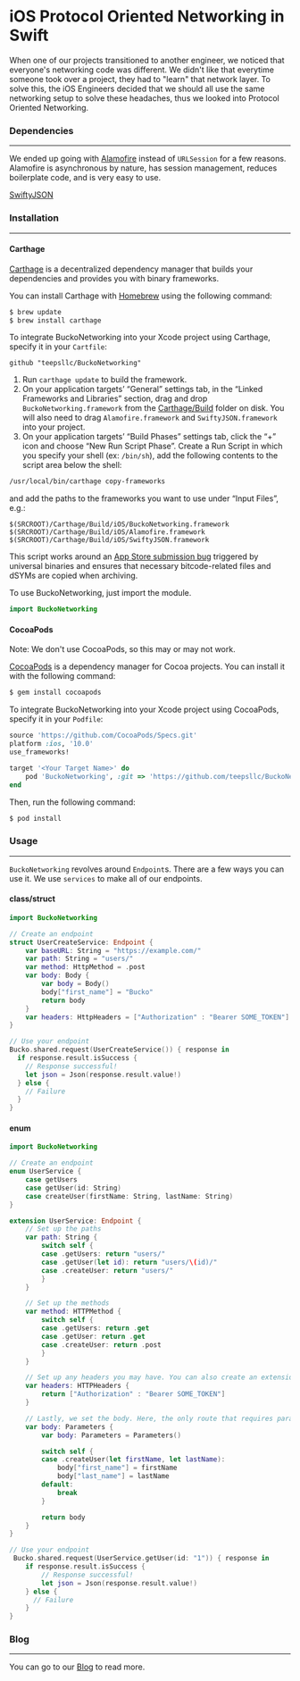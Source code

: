 # iOS Protocol Oriented Networking in Swift

When one of our projects transitioned to another engineer, we noticed that everyone's networking code was different. We didn't like that everytime someone took over a project, they had to "learn" that network layer. To solve this, the iOS Engineers decided that we should all use the same networking setup to solve these headaches, thus we looked into Protocol Oriented Networking.


### Dependencies
------

We ended up going with [Alamofire](https://github.com/Alamofire/Alamofire) instead of `URLSession` for a few reasons. Alamofire is asynchronous by nature, has session management, reduces boilerplate code, and is very easy to use.

[SwiftyJSON](https://github.com/SwiftyJSON/SwiftyJSON)

### Installation
------

#### Carthage

[Carthage](https://github.com/Carthage/Carthage) is a decentralized dependency manager that builds your dependencies and provides you with binary frameworks.

You can install Carthage with [Homebrew](http://brew.sh/) using the following command:

```bash
$ brew update
$ brew install carthage
```

To integrate BuckoNetworking into your Xcode project using Carthage, specify it in your `Cartfile`:

```ogdl
github "teepsllc/BuckoNetworking"
```

1. Run `carthage update` to build the framework.
1. On your application targets’ “General” settings tab, in the “Linked Frameworks and Libraries” section, drag and drop `BuckoNetworking.framework` from the [Carthage/Build]() folder on disk. You will also need to drag `Alamofire.framework` and `SwiftyJSON.framework` into your project.
1. On your application targets’ “Build Phases” settings tab, click the “+” icon and choose “New Run Script Phase”. Create a Run Script in which you specify your shell (ex: `/bin/sh`), add the following contents to the script area below the shell:

  ```sh
  /usr/local/bin/carthage copy-frameworks
  ```

  and add the paths to the frameworks you want to use under “Input Files”, e.g.:

  ```
  $(SRCROOT)/Carthage/Build/iOS/BuckoNetworking.framework
  $(SRCROOT)/Carthage/Build/iOS/Alamofire.framework
  $(SRCROOT)/Carthage/Build/iOS/SwiftyJSON.framework
  ```
  This script works around an [App Store submission bug](http://www.openradar.me/radar?id=6409498411401216) triggered by universal binaries and ensures that necessary bitcode-related files and dSYMs are copied when archiving.


To use BuckoNetworking, just import the module.

```swift
import BuckoNetworking
```

#### CocoaPods

Note: We don't use CocoaPods, so this may or may not work.

[CocoaPods](http://cocoapods.org) is a dependency manager for Cocoa projects. You can install it with the following command:

```bash
$ gem install cocoapods
```

To integrate BuckoNetworking into your Xcode project using CocoaPods, specify it in your `Podfile`:

```ruby
source 'https://github.com/CocoaPods/Specs.git'
platform :ios, '10.0'
use_frameworks!

target '<Your Target Name>' do
    pod 'BuckoNetworking', :git => 'https://github.com/teepsllc/BuckoNetworking.git'
end
```

Then, run the following command:

```bash
$ pod install
```

### Usage
------
`BuckoNetworking` revolves around `Endpoint`s. There are a few ways you can use it. We use `services` to make all of our endpoints.

#### class/struct

```swift
import BuckoNetworking

// Create an endpoint
struct UserCreateService: Endpoint {
    var baseURL: String = "https://example.com/"
    var path: String = "users/"
    var method: HttpMethod = .post
    var body: Body {
        var body = Body()
        body["first_name"] = "Bucko"
        return body
    }
    var headers: HttpHeaders = ["Authorization" : "Bearer SOME_TOKEN"]
}

// Use your endpoint
Bucko.shared.request(UserCreateService()) { response in
  if response.result.isSuccess {
    // Response successful!
    let json = Json(response.result.value!)
  } else {
    // Failure
  }
}

```

#### enum

```swift
import BuckoNetworking

// Create an endpoint
enum UserService {
    case getUsers
    case getUser(id: String)
    case createUser(firstName: String, lastName: String)
}

extension UserService: Endpoint {
    // Set up the paths
    var path: String {
        switch self {
        case .getUsers: return "users/"
        case .getUser(let id): return "users/\(id)/"
        case .createUser: return "users/"
        }
    }

    // Set up the methods
    var method: HTTPMethod {
        switch self {
        case .getUsers: return .get
        case .getUser: return .get
        case .createUser: return .post
        }
    }

    // Set up any headers you may have. You can also create an extension on `Endpoint` to set these globally.
    var headers: HTTPHeaders {
        return ["Authorization" : "Bearer SOME_TOKEN"]
    }

    // Lastly, we set the body. Here, the only route that requires parameters is create.
    var body: Parameters {
        var body: Parameters = Parameters()

        switch self {
        case .createUser(let firstName, let lastName):
            body["first_name"] = firstName
            body["last_name"] = lastName
        default:
            break
        }

        return body
    }
}

// Use your endpoint
 Bucko.shared.request(UserService.getUser(id: "1")) { response in
    if response.result.isSuccess {
        // Response successful!
        let json = Json(response.result.value!)
    } else {
      // Failure
    }
}

```

### Blog
------

You can go to our [Blog](https://teeps.org/blog/2017/02/27/26-protocol-oriented-networking-in-swift) to read more.
